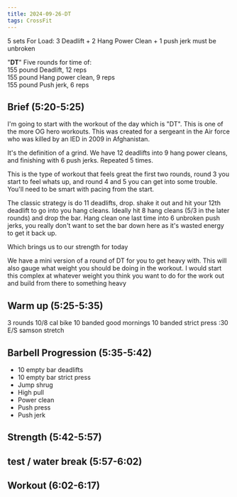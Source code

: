 ```yaml
---
title: 2024-09-26-DT
tags: CrossFit
---
```




5 sets
For Load:
3 Deadlift + 2 Hang Power Clean + 1 push jerk
must be unbroken


"**DT**"
Five rounds for time of:  
155 pound Deadlift, 12 reps  
155 pound Hang power clean, 9 reps  
155 pound Push jerk, 6 reps

## Brief (5:20-5:25)

I'm going to start with the workout of the day which is "DT". This is one of the more OG hero workouts. This was created for a sergeant in the Air force who was killed by an IED in 2009 in Afghanistan.

It's the definition of a grind. We have 12 deadlifts into 9 hang power cleans, and finishing with 6 push jerks. Repeated 5 times.

This is the type of workout that feels great the first two rounds, round 3 you start to feel whats up, and round 4 and 5 you can get into some trouble. You'll need to be smart with pacing from the start.

The classic strategy is do 11 deadlifts, drop. shake it out and hit your 12th deadlift to go into you hang cleans.  Ideally hit 8 hang cleans (5/3 in the later rounds) and drop the bar. Hang clean one last time into 6 unbroken push jerks, you really don't want to set the bar down here as it's wasted energy to get it back up.

Which brings us to our strength for today

We have a mini version of a round of DT for you to get heavy with. This will also gauge what weight you should be doing in the workout. I would start this complex at whatever weight you think you want to do for the work out and build from there to something heavy

## Warm up (5:25-5:35)
3 rounds
10/8 cal bike
10 banded good mornings
10 banded strict press
:30 E/S samson stretch

## Barbell Progression (5:35-5:42)

- 10 empty bar deadlifts
- 10 empty bar strict press
- Jump shrug
- High pull
- Power clean
- Push press
- Push jerk

## Strength (5:42-5:57)

## test / water break (5:57-6:02)

## Workout (6:02-6:17)